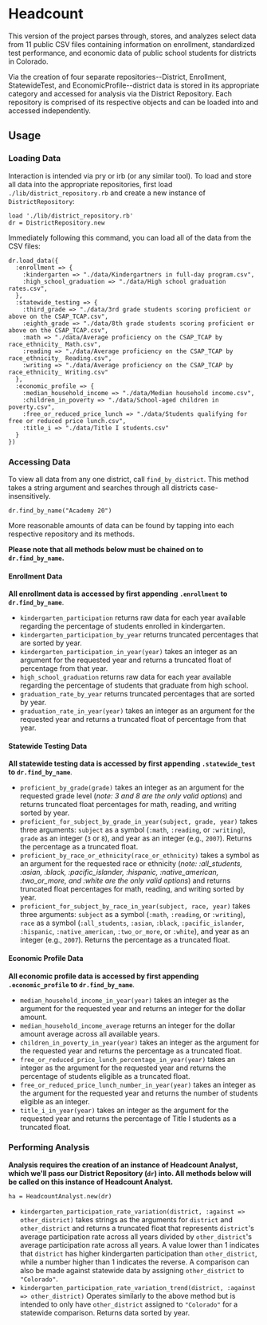 # Headcount

This version of the project parses through, stores, and analyzes select data from 11 public CSV files containing information on enrollment, standardized test performance, and economic data of public school students for districts in Colorado.

Via the creation of four separate repositories--District, Enrollment, StatewideTest, and EconomicProfile--district data is stored in its appropriate category and accessed for analysis via the District Repository. Each repository is comprised of its respective objects and can be loaded into and accessed independently.

## Usage
### Loading Data

Interaction is intended via pry or irb (or any similar tool). To load and store all data into the appropriate repositories, first load `./lib/district_repository.rb` and create a new instance of `DistrictRepository`:

```
load './lib/district_repository.rb'
dr = DistrictRepository.new
```

Immediately following this command, you can load all of the data from the CSV files:

```
dr.load_data({
  :enrollment => {
    :kindergarten => "./data/Kindergartners in full-day program.csv",
    :high_school_graduation => "./data/High school graduation rates.csv",
  },
  :statewide_testing => {
    :third_grade => "./data/3rd grade students scoring proficient or above on the CSAP_TCAP.csv",
    :eighth_grade => "./data/8th grade students scoring proficient or above on the CSAP_TCAP.csv",
    :math => "./data/Average proficiency on the CSAP_TCAP by race_ethnicity_ Math.csv",
    :reading => "./data/Average proficiency on the CSAP_TCAP by race_ethnicity_ Reading.csv",
    :writing => "./data/Average proficiency on the CSAP_TCAP by race_ethnicity_ Writing.csv"
  },
  :economic_profile => {
    :median_household_income => "./data/Median household income.csv",
    :children_in_poverty => "./data/School-aged children in poverty.csv",
    :free_or_reduced_price_lunch => "./data/Students qualifying for free or reduced price lunch.csv",
    :title_i => "./data/Title I students.csv"
  }
})
```

### Accessing Data

To view all data from any one district, call `find_by_district`. This method takes a string argument and searches through all districts case-insensitively.

```
dr.find_by_name("Academy 20")
```

More reasonable amounts of data can be found by tapping into each respective repository and its methods.

**Please note that all methods below must be chained on to `dr.find_by_name`.**

#### Enrollment Data
**All enrollment data is accessed by first appending `.enrollment` to `dr.find_by_name`**.

* `kindergarten_participation` returns raw data for each year available regarding the percentage of students enrolled in kindergarten.
* `kindergarten_participation_by_year` returns truncated percentages that are sorted by year.
* `kindergarten_participation_in_year(year)` takes an integer as an argument for the requested year and returns a truncated float of percentage from that year.
* `high_school_graduation` returns raw data for each year available regarding the percentage of students that graduate from high school.
* `graduation_rate_by_year` returns truncated percentages that are sorted by year.
* `graduation_rate_in_year(year)` takes an integer as an argument for the requested year and returns a truncated float of percentage from that year.

#### Statewide Testing Data
**All statewide testing data is accessed by first appending `.statewide_test` to `dr.find_by_name`**.

* `proficient_by_grade(grade)` takes an integer as an argument for the requested grade level (_note: 3 and 8 are the only valid options_) and returns truncated float percentages for math, reading, and writing sorted by year.
* `proficient_for_subject_by_grade_in_year(subject, grade, year)` takes three arguments: `subject` as a symbol (`:math`, `:reading`, or `:writing`), `grade` as an integer (`3` or `8`), and year as an integer (e.g., `2007`). Returns the percentage as a truncated float.
* `proficient_by_race_or_ethnicity(race_or_ethnicity)` takes a symbol as an argument for the requested race or ethnicity (_note: :all_students, :asian, :black, :pacific_islander, :hispanic, :native_american, :two_or_more, and :white are the only valid options_) and returns truncated float percentages for math, reading, and writing sorted by year.
* `proficient_for_subject_by_race_in_year(subject, race, year)` takes three arguments: `subject` as a symbol (`:math`, `:reading`, or `:writing`), `race` as a symbol (`:all_students`, `:asian`, `:black`, `:pacific_islander`, `:hispanic`, `:native_american`, `:two_or_more`, or `:white`), and year as an integer (e.g., `2007`). Returns the percentage as a truncated float.

#### Economic Profile Data
**All economic profile data is accessed by first appending `.economic_profile` to `dr.find_by_name`**.

* `median_household_income_in_year(year)` takes an integer as the argument for the requested year and returns an integer for the dollar amount.
* `median_household_income_average` returns an integer for the dollar amount average across all available years.
* `children_in_poverty_in_year(year)` takes an integer as the argument for the requested year and returns the percentage as a truncated float.
* `free_or_reduced_price_lunch_percentage_in_year(year)` takes an integer as the argument for the requested year and returns the percentage of students eligible as a truncated float.
* `free_or_reduced_price_lunch_number_in_year(year)` takes an integer as the argument for the requested year and returns the number of students eligible as an integer.
* `title_i_in_year(year)` takes an integer as the argument for the requested year and returns the percentage of Title I students as a truncated float.

### Performing Analysis
**Analysis requires the creation of an instance of Headcount Analyst, which we'll pass our District Repository (`dr`) into. All methods below will be called on this instance of Headcount Analyst.**

```
ha = HeadcountAnalyst.new(dr)
```

* `kindergarten_participation_rate_variation(district, :against => other_district)` takes strings as the arguments for `district` and `other_district` and returns a truncated float that represents `district`'s average participation rate across all years divided by `other_district`'s average participation rate across all years. A value lower than 1 indicates that `district` has higher kindergarten participation than `other_district`, while a number higher than 1 indicates the reverse. A comparison can also be made against statewide data by assigning `other_district` to `"Colorado"`.
* `kindergarten_participation_rate_variation_trend(district, :against => other_district)` Operates similarly to the above method but is intended to only have `other_district` assigned to `"Colorado"` for a statewide comparison. Returns data sorted by year.
